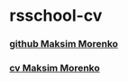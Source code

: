 # rsschool-cv

### [github Maksim Morenko](https://github.com/maximmorenko)

### [cv Maksim Morenko](https://maximmorenko.github.io/rsschool-cv/cv)